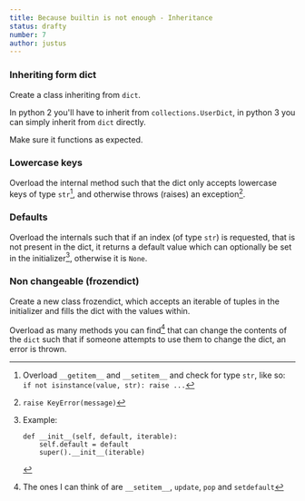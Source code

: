 ```yaml
---
title: Because builtin is not enough - Inheritance
status: drafty
number: 7
author: justus
---
```


### Inheriting form dict

Create a class inheriting from `dict`.

In python 2 you'll have to inherit from `collections.UserDict`, in python 3  you can simply inherit from `dict` directly.

Make sure it functions as expected.

### Lowercase keys

Overload the internal method such that the dict only accepts lowercase keys of type `str`[^only_str], and otherwise throws (raises) an exception[^raise].

[^only_str]:
    Overload `__getitem__` and `__setitem__` and check for type `str`, like so: `if not isinstance(value, str): raise ...`

[^raise]:
    `raise KeyError(message)`

### Defaults

Overload the internals such that if an index (of type `str`) is requested, that is not present in the dict, it returns a default value which can optionally be set in the initializer[^default], otherwise it is `None`.

[^default]:
    Example:

        def __init__(self, default, iterable):
            self.default = default
            super().__init__(iterable)


### Non changeable (frozendict)

Create a new class frozendict, which accepts an iterable of tuples in the initializer and fills the dict with the values within.

Overload as many methods you can find[^altering] that can change the contents of the `dict` such that if someone attempts to use them to change the dict, an error is thrown.

[^altering]:
    The ones I can think of are `__setitem__`, `update`, `pop` and `setdefault`
